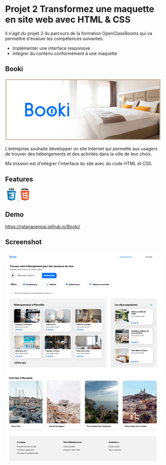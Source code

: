 
# Projet 2 Transformez une maquette en site web avec HTML & CSS

Il s'agit du projet 2 du parcours de la formation OpenClassRooms qui va permettre d'évaluer les compétences suivantes:

- Implémenter une interface responsive
- Intégrer du contenu conformément à une maquette


## Booki

![Logo](https://github.com/RatanaSenpai/Booki/blob/main/images/banniere.png)

L’entreprise souhaite développer un site Internet qui permette aux usagers de trouver des hébergements et des activités dans la ville de leur choix.

Ma mission est d'intégrer l'interface du site avec du code HTML et CSS.
## Features

<p align="left"> <a href="https://www.w3schools.com/css/" target="_blank" rel="noreferrer"> <img src="https://raw.githubusercontent.com/devicons/devicon/master/icons/css3/css3-original-wordmark.svg" alt="css3" width="40" height="40"/> </a> <a href="https://www.w3.org/html/" target="_blank" rel="noreferrer"> <img src="https://raw.githubusercontent.com/devicons/devicon/master/icons/html5/html5-original-wordmark.svg" alt="html5" width="40" height="40"/> </a> </p>

## Demo

https://ratanasenpai.github.io/Booki/

## Screenshot

![App Screenshot](https://github.com/RatanaSenpai/Booki/blob/main/images/screenshotBooki.png)

